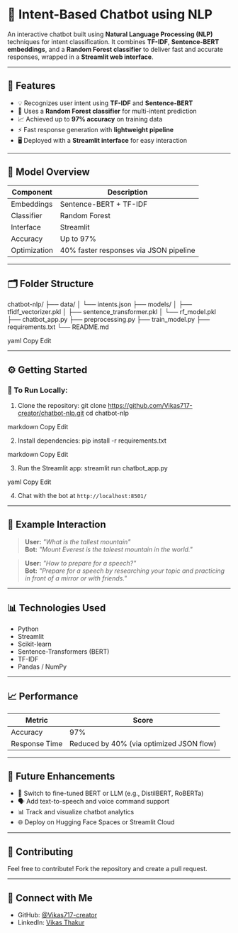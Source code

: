 # 💬 Intent-Based Chatbot using NLP

An interactive chatbot built using **Natural Language Processing (NLP)** techniques for intent classification. It combines **TF-IDF**, **Sentence-BERT embeddings**, and a **Random Forest classifier** to deliver fast and accurate responses, wrapped in a **Streamlit web interface**.

---

## 🌟 Features

- 💡 Recognizes user intent using **TF-IDF** and **Sentence-BERT**  
- 🌲 Uses a **Random Forest classifier** for multi-intent prediction  
- 📈 Achieved up to **97% accuracy** on training data  
- ⚡ Fast response generation with **lightweight pipeline**  
- 🖥️ Deployed with a **Streamlit interface** for easy interaction

---

## 🧠 Model Overview

| Component        | Description                       |
|------------------|-----------------------------------|
| Embeddings       | Sentence-BERT + TF-IDF            |
| Classifier       | Random Forest                     |
| Interface        | Streamlit                         |
| Accuracy         | Up to 97%                         |
| Optimization     | 40% faster responses via JSON pipeline |

---

## 🗂️ Folder Structure

chatbot-nlp/ ├── data/ │ └── intents.json ├── models/ │ ├── tfidf_vectorizer.pkl │ ├── sentence_transformer.pkl │ └── rf_model.pkl ├── chatbot_app.py ├── preprocessing.py ├── train_model.py ├── requirements.txt └── README.md

yaml
Copy
Edit

---

## ⚙️ Getting Started

### 🔧 To Run Locally:

1. Clone the repository:
git clone https://github.com/Vikas717-creator/chatbot-nlp.git cd chatbot-nlp

markdown
Copy
Edit

2. Install dependencies:
pip install -r requirements.txt

markdown
Copy
Edit

3. Run the Streamlit app:
streamlit run chatbot_app.py

yaml
Copy
Edit

4. Chat with the bot at `http://localhost:8501/`

---

## 🧪 Example Interaction

> **User:** _"What is the tallest mountain"_  
> **Bot:** _"Mount Everest is the taleest mountain in the world."_  

> **User:** _"How to prepare for a speech?"_  
> **Bot:** _"Prepare for a speech by researching your topic and practicing in front of a mirror or with friends."_

---

## 📊 Technologies Used

- Python  
- Streamlit  
- Scikit-learn  
- Sentence-Transformers (BERT)  
- TF-IDF  
- Pandas / NumPy  

---

## 📈 Performance

| Metric     | Score |
|------------|-------|
| Accuracy   | 97%   |
| Response Time | Reduced by 40% (via optimized JSON flow) |

---

## 🔮 Future Enhancements

- 🧠 Switch to fine-tuned BERT or LLM (e.g., DistilBERT, RoBERTa)  
- 🗣️ Add text-to-speech and voice command support  
- 📊 Track and visualize chatbot analytics  
- 🌐 Deploy on Hugging Face Spaces or Streamlit Cloud

---

## 🤝 Contributing

Feel free to contribute! Fork the repository and create a pull request.

---
## 🔗 Connect with Me

- GitHub: [@Vikas717-creator](https://github.com/Vikas717-creator)  
- LinkedIn: [Vikas Thakur](https://www.linkedin.com/in/vikas-thakur-2304a6261/)
